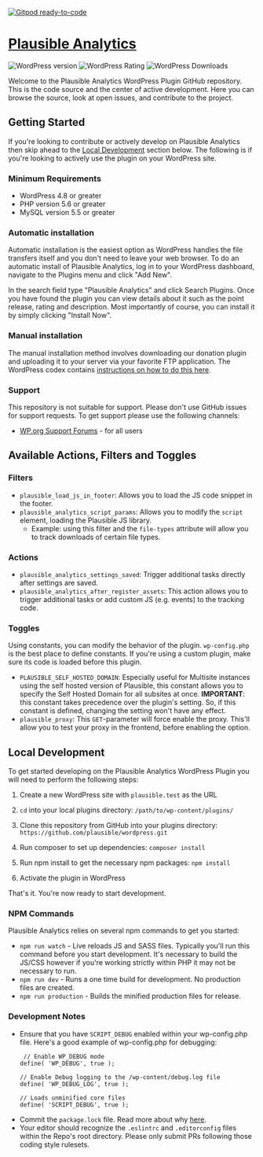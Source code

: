 [![Gitpod ready-to-code](https://img.shields.io/badge/Gitpod-ready--to--code-blue?logo=gitpod)](https://gitpod.io/#https://github.com/plausible/wordpress)

# [Plausible Analytics](https://plausible.io "Plausible Analytics") #

![WordPress version](https://img.shields.io/wordpress/plugin/v/plausible-analytics.svg) ![WordPress Rating](https://img.shields.io/wordpress/plugin/r/plausible-analytics.svg) ![WordPress Downloads](https://img.shields.io/wordpress/plugin/dt/plausible-analytics.svg)

Welcome to the Plausible Analytics WordPress Plugin GitHub repository. This is the code source and the center of active development. Here you can browse the source, look at open issues, and contribute to the project.

## Getting Started 

If you're looking to contribute or actively develop on Plausible Analytics then skip ahead to the [Local Development](https://github.com/plausible/wordpress/#local-development) section below. The following is if you're looking to actively use the plugin on your WordPress site.

### Minimum Requirements

* WordPress 4.8 or greater
* PHP version 5.6 or greater
* MySQL version 5.5 or greater

### Automatic installation

Automatic installation is the easiest option as WordPress handles the file transfers itself and you don't need to leave your web browser. To do an automatic install of Plausible Analytics, log in to your WordPress dashboard, navigate to the Plugins menu and click "Add New".

In the search field type "Plausible Analytics" and click Search Plugins. Once you have found the plugin you can view details about it such as the point release, rating and description. Most importantly of course, you can install it by simply clicking "Install Now".

### Manual installation

The manual installation method involves downloading our donation plugin and uploading it to your server via your favorite FTP application. The WordPress codex contains [instructions on how to do this here](https://codex.wordpress.org/Managing_Plugins#Manual_Plugin_Installation).


### Support
This repository is not suitable for support. Please don't use GitHub issues for support requests. To get support please use the following channels:

* [WP.org Support Forums](https://wordpress.org/support/plugin/plausible-analytics) - for all users

## Available Actions, Filters and Toggles

### Filters
- `plausible_load_js_in_footer`: Allows you to load the JS code snippet in the footer.
- `plausible_analytics_script_params`: Allows you to modify the `script` element, loading the Plausible JS library.
  - Example: using this filter and the `file-types` attribute will allow you to track downloads of certain file types.

### Actions
- `plausible_analytics_settings_saved`: Trigger additional tasks directly after settings are saved.
- `plausible_analytics_after_register_assets`: This action allows you to trigger additional tasks or add custom JS (e.g. events) to the tracking code.

### Toggles
Using constants, you can modify the behavior of the plugin. `wp-config.php` is the best place to define constants. If you're using a custom plugin, make sure its code is loaded before this plugin.

- `PLAUSIBLE_SELF_HOSTED_DOMAIN`: Especially useful for Multisite instances using the self hosted version of Plausible, this constant allows you to specify the Self Hosted Domain for all subsites at once. **IMPORTANT**: this constant takes precedence over the plugin's setting. So, if this constant is defined, changing the setting won't have any effect.
- `plausible_proxy`: This `GET`-parameter will force enable the proxy. This'll allow you to test your proxy in the frontend, before enabling the option.

## Local Development 

To get started developing on the Plausible Analytics WordPress Plugin you will need to perform the following steps:

1. Create a new WordPress site with `plausible.test` as the URL

2. `cd` into your local plugins directory: `/path/to/wp-content/plugins/`

3. Clone this repository from GitHub into your plugins directory: `https://github.com/plausible/wordpress.git`

4. Run composer to set up dependencies: `composer install`

5. Run npm install to get the necessary npm packages: `npm install`

6. Activate the plugin in WordPress

That's it. You're now ready to start development.

### NPM Commands

Plausible Analytics relies on several npm commands to get you started:

* `npm run watch` - Live reloads JS and SASS files. Typically you'll run this command before you start development. It's necessary to build the JS/CSS however if you're working strictly within PHP it may not be necessary to run. 
* `npm run dev` - Runs a one time build for development. No production files are created.
* `npm run production` - Builds the minified production files for release.

### Development Notes

* Ensure that you have `SCRIPT_DEBUG` enabled within your wp-config.php file. Here's a good example of wp-config.php for debugging:
    ```
     // Enable WP_DEBUG mode
    define( 'WP_DEBUG', true );
    
    // Enable Debug logging to the /wp-content/debug.log file
    define( 'WP_DEBUG_LOG', true );
   
    // Loads unminified core files
    define( 'SCRIPT_DEBUG', true );
    ```
* Commit the `package.lock` file. Read more about why [here](https://docs.npmjs.com/files/package-lock.json). 
* Your editor should recognize the `.eslintrc` and `.editorconfig` files within the Repo's root directory. Please only submit PRs following those coding style rulesets. 
